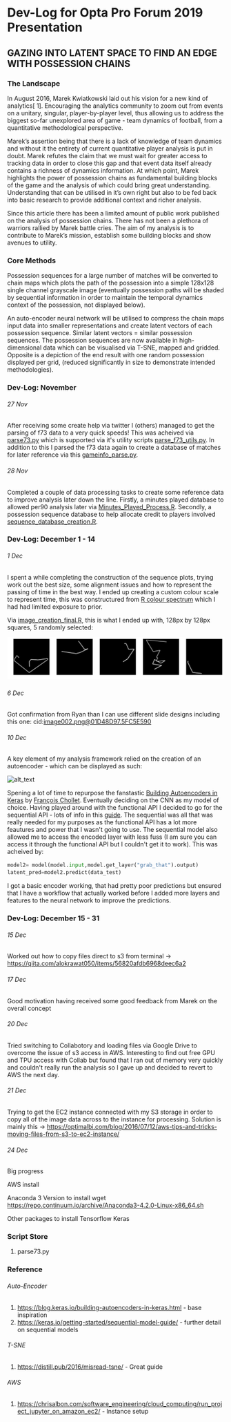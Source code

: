 # Dev-Log for Opta Pro Forum 2019 Presentation
## GAZING INTO LATENT SPACE TO FIND AN EDGE WITH POSSESSION CHAINS

### The Landscape
In August 2016, Marek Kwiatkowski laid out his vision for a new kind of analytics[ 1]. Encouraging the analytics community to zoom out from events on a unitary, singular, player-by-player level, thus allowing us to address the biggest so-far unexplored area of game - team dynamics of football, from a quantitative methodological perspective.

Marek’s assertion being that there is a lack of knowledge of team dynamics and without it the entirety of current quantitative player analysis is put in doubt. Marek refutes the claim that we must wait for greater access to tracking data in order to close this gap and that event data itself already contains a richness of dynamics information. At which point, Marek highlights the power of possession chains as fundamental building blocks of the game and the analysis of which could bring great understanding. Understanding that can be utilised in it’s own right but also to be fed back into basic research to provide additional context and richer analysis.

Since this article there has been a limited amount of public work published on the analysis of possession chains. There has not been a plethora of warriors rallied by Marek battle cries. The aim of my analysis is to contribute to Marek’s mission, establish some building blocks and show avenues to utility.

### Core Methods
Possession sequences for a large number of matches will be converted to chain maps which plots the path of the possession into a simple 128x128 single channel grayscale image (eventually possession paths will be shaded by sequential information in order to maintain the temporal dynamics context of the possession, not displayed below).

An auto-encoder neural network will be utilised to compress the chain maps input data into smaller representations and create latent vectors of each possession sequence. Similar latent vectors = similar possession sequences. The possession sequences are now available in high-dimensional data which can be visualised via T-SNE, mapped and gridded. Opposite is a depiction of the end result with one random possession displayed per grid, (reduced significantly in size to demonstrate intended methodologies).


### Dev-Log: November 

###### 27 Nov 
After receiving some create help via twitter I (others) managed to get the parsing of f73 data to a very quick speeds! This was acheived via [parse73.py](https://github.com/FCrSTATS/optaproforum19/blob/master/scripts/parse_f73.py) which is supported via it's utility scripts [parse_f73_utils.py](https://github.com/FCrSTATS/optaproforum19/blob/master/scripts/parse_f73_utils.py). In addition to this I parsed the f73 data again to create a database of matches for later reference via this [gameinfo_parse.py](https://github.com/FCrSTATS/optaproforum19/blob/master/scripts/gameinfo_parse.py). 

###### 28 Nov 
Completed a couple of data processing tasks to create some reference data to improve analysis later down the line. Firstly, a minutes played database to allowed per90 analysis later via [Minutes_Played_Process.R](https://github.com/FCrSTATS/optaproforum19/blob/master/scripts/Minutes_Played_Process.R). Secondly, a possession sequence database to help allocate credit to players involved [sequence_database_creation.R](https://github.com/FCrSTATS/optaproforum19/blob/master/scripts/sequence_database_creation.R).

### Dev-Log: December 1 - 14 

###### 1 Dec 
I spent a while completing the construction of the sequence plots, trying work out the best size, some alignment issues and how to represent the passing of time in the best way. I ended up creating a custom colour scale to represent time, this was constructured from [ R colour spectrum](http://research.stowers.org/mcm/efg/R/Color/Chart/ColorsChart1.jpg) which I had had limited exposure to prior. 

Via [image_creation_final.R](https://github.com/FCrSTATS/optaproforum19/blob/master/scripts/image_creation_final.R), this is what I ended up with, 128px by 128px squares, 5 randomly selected:

![alt_text](https://github.com/FCrSTATS/optaproforum19/blob/master/images/Unknown.png)

###### 6 Dec 
Got confirmation from Ryan than I can use different slide designs including this one: 
cid:image002.png@01D48D97.5FC5E590

###### 10 Dec
A key element of my analysis framework relied on the creation of an autoencoder - which can be displayed as such: 

![alt_text](https://cdn-images-1.medium.com/max/1600/1*44eDEuZBEsmG_TCAKRI3Kw@2x.png)

Spening a lot of time to repurpose the fanstastic [Building Autoencoders in Keras](https://blog.keras.io/building-autoencoders-in-keras.html) by [François Chollet](https://twitter.com/fchollet). Eventually deciding on the CNN as my model of choice. Having played around with the functional API I decided to go for the sequential API - lots of info in this [guide](https://keras.io/getting-started/sequential-model-guide/). The sequential was all that was really needed for my purposes as the functional API has a lot more feautures and power that I wasn't going to use. The sequential model also allowed me to access the encoded layer with less fuss (I am sure you can access it through the functional API but I couldn't get it to work). This was acheived by: 

```python
model2= model(model.input,model.get_layer("grab_that").output) 
latent_pred=model2.predict(data_test)
```

I got a basic encoder working, that had pretty poor predictions but ensured that I have a workflow that actually worked before I added more layers and features to the neural network to improve the predictions. 

### Dev-Log: December 15 - 31

###### 15 Dec 
Worked out how to copy files direct to s3 from terminal -> https://qiita.com/alokrawat050/items/56820afdb6968deec6a2

###### 17 Dec 
Good motivation having received some good feedback from Marek on the overall concept

###### 20 Dec 
Tried switching to Collabotory and loading files via Google Drive to overcome the issue of s3 access in AWS. Interesting to find out free GPU and TPU access with Collab but found that I ran out of memory very quickly and couldn't really run the analysis so I gave up and decided to revert to AWS the next day.

###### 21 Dec 
Trying to get the EC2 instance connected with my S3 storage in order to copy all of the image data across to the instance for processing. Solution is mainly this -> https://optimalbi.com/blog/2016/07/12/aws-tips-and-tricks-moving-files-from-s3-to-ec2-instance/

###### 24 Dec
Big progress

AWS install 

Anaconda 3 Version to install 
wget https://repo.continuum.io/archive/Anaconda3-4.2.0-Linux-x86_64.sh

Other packages to install 
Tensorflow 
Keras

### Script Store
1. parse73.py

### Reference 

###### Auto-Encoder
1. https://blog.keras.io/building-autoencoders-in-keras.html - base inspiration
2. https://keras.io/getting-started/sequential-model-guide/ - further detail on sequential models  

###### T-SNE
1. https://distill.pub/2016/misread-tsne/ - Great guide


###### AWS 
1. https://chrisalbon.com/software_engineering/cloud_computing/run_project_jupyter_on_amazon_ec2/ - Instance setup
